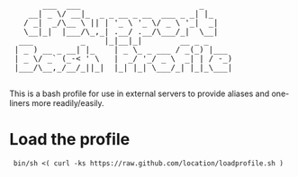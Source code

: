 <pre>
       ___  ___                         _      
    __| _ \/ __|_  _ _ __ _ __  ___ _ _| |_    
   / _|  _/\__ \ || | '_ \ '_ \/ _ \ '_|  _|   
   \__|_|  |___/\_,_| .__/ .__/\___/_|  \__|   
  ___          _    |_|__|_|        __ _ _     
 | _ ) __ _ __| |_    | _ \_ _ ___ / _(_) |___ 
 | _ \/ _` (_-< ' \   |  _/ '_/ _ \  _| | / -_)
 |___/\__,_/__/_||_|  |_| |_| \___/_| |_|_\___|
                                               
</pre>

This is a bash profile for use in external servers to provide aliases and one-liners more readily/easily.

# Load the profile

     bin/sh <( curl -ks https://raw.github.com/location/loadprofile.sh )